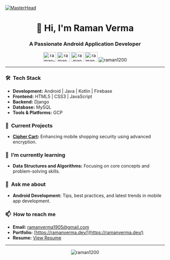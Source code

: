 [![MasterHead](https://blogger.googleusercontent.com/img/b/R29vZ2xl/AVvXsEg7VLakGxXY3xoBe7Tn4yhk2mhhvZrfWLCV3HpZOvJcdVrXaYUR3pRrpFXb8IEEM_IxCTmQCSCAK2I_QedxEAxR8Y0mV418qCg-CRMctCB93CtJlU9ZpvNLvVEwXKYV0VN7ZOcubBVJeSw/s1600/2000_600px.gif)](https://ramanverma.dev)

<h1 align="center">👋 Hi, I'm Raman Verma</h1>
<h3 align="center">A Passionate Android Application Developer</h3>

<p align="center">
  <a href="https://linkedin.com/in/raman-verma-31571923b" target="blank"><img src="https://raw.githubusercontent.com/rahuldkjain/github-profile-readme-generator/master/src/images/icons/Social/linked-in-alt.svg" alt="raman-verma-31571923b" height="30" width="40" /></a>
  <a href="https://www.codechef.com/users/raman_1" target="blank"><img src="https://cdn.jsdelivr.net/npm/simple-icons@v3.1.0/icons/codechef.svg" alt="raman_1" height="30" width="40" /></a>
  <a href="https://www.leetcode.com/ramanverma1" target="blank"><img src="https://raw.githubusercontent.com/rahuldkjain/github-profile-readme-generator/master/src/images/icons/Social/leet-code.svg" alt="ramanverma1" height="30" width="40" /></a>
  <a href="https://auth.geeksforgeeks.org/user/raman__verma" target="blank"><img src="https://raw.githubusercontent.com/rahuldkjain/github-profile-readme-generator/master/src/images/icons/Social/geeks-for-geeks.svg" alt="raman__verma" height="30" width="40" /></a>
  <img src="https://komarev.com/ghpvc/?username=raman1200&label=Profile%20views&color=0e75b6&style=flat-square" alt="raman1200" />
</p>

---

### 🛠 &nbsp;Tech Stack

- **Development:** Android | Java | Kotlin | Firebase
- **Frontend:** HTML5 | CSS3 | JavaScript
- **Backend:** Django
- **Database:** MySQL
- **Tools & Platforms:** GCP

### 🚀 &nbsp;Current Projects

- **[Cipher Cart](https://github.com/raman1200/Cipher-Cart):** Enhancing mobile shopping security using advanced encryption.

### 🌱 &nbsp;I’m currently learning

- **Data Structures and Algorithms:** Focusing on core concepts and problem-solving skills.

### 💬 &nbsp;Ask me about

- **Android Development:** Tips, best practices, and latest trends in mobile app development.

### 📫 &nbsp;How to reach me

- **Email:** [ramanverma1905@gmail.com](mailto:ramanverma1905@gmail.com)
- **Portfolio:** [https://ramanverma.dev/](https://ramanverma.dev/)
- **Resume:** [View Resume](https://drive.google.com/file/d/1yQnn4129th9dA0TXeLHcIRy7nsvl1qxi/view?usp=sharing)

---

<p align="center">
  <img src="https://github-readme-stats.vercel.app/api/top-langs?username=raman1200&show_icons=true&locale=en&layout=compact" alt="raman1200" />
</p>
